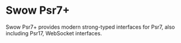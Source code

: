 # Swow Psr7+

Swow Psr7+ provides modern strong-typed interfaces for Psr7, also including Psr17, WebSocket interfaces.
